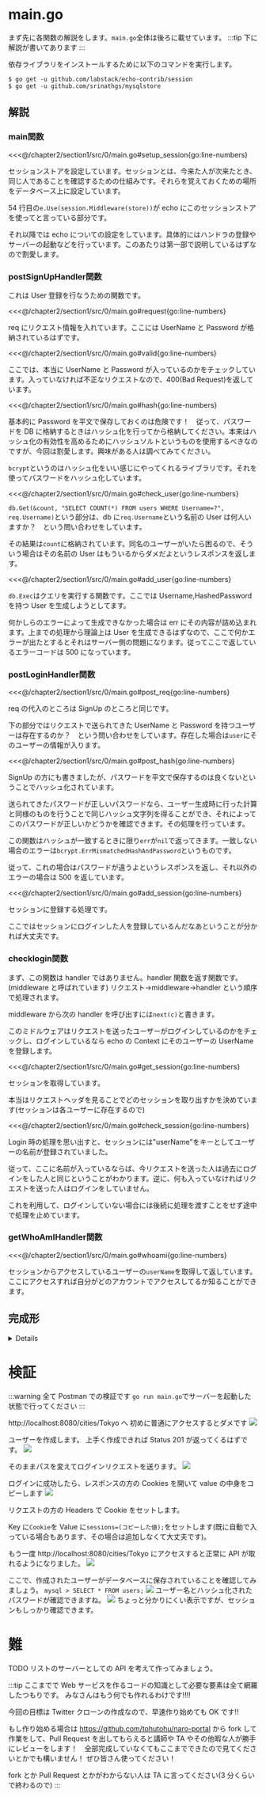 # main.go
まず先に各関数の解説をします。`main.go`全体は後ろに載せています。
:::tip 
下に解説が書いてあります
:::

依存ライブラリをインストールするために以下のコマンドを実行します。

```
$ go get -u github.com/labstack/echo-contrib/session
$ go get -u github.com/srinathgs/mysqlstore
```


## 解説
### main関数

<<<@/chapter2/section1/src/0/main.go#setup_session{go:line-numbers}

セッションストアを設定しています。セッションとは、今来た人が次来たとき、同じ人であることを確認するための仕組みです。それらを覚えておくための場所をデータベース上に設定しています。
<!-- TODO: ここ行数が違う -->
54 行目の`e.Use(session.Middleware(store))`が echo にこのセッションストアを使ってと言っている部分です。

それ以降では echo についての設定をしています。具体的にはハンドラの登録やサーバーの起動などを行っています。このあたりは第一部で説明しているはずなので割愛します。

### postSignUpHandler関数
これは User 登録を行なうための関数です。

<<<@/chapter2/section1/src/0/main.go#request{go:line-numbers}

req にリクエスト情報を入れています。ここには UserName と Password が格納されているはずです。

<<<@/chapter2/section1/src/0/main.go#valid{go:line-numbers}

ここでは、本当に UserName と Password が入っているのかをチェックしています。入っていなければ不正なリクエストなので、400(Bad Request)を返しています。

<<<@/chapter2/section1/src/0/main.go#hash{go:line-numbers}

基本的に Password を平文で保存しておくのは危険です！　従って、パスワードを DB に格納するときはハッシュ化を行ってから格納してください。本来はハッシュ化の有効性を高めるためにハッシュソルトというものを使用するべきなのですが、今回は割愛します。興味がある人は調べてみてください。

`bcrypt`というのはハッシュ化をいい感じにやってくれるライブラリです。それを使ってパスワードをハッシュ化しています。

<<<@/chapter2/section1/src/0/main.go#check_user{go:line-numbers}

`db.Get(&count, "SELECT COUNT(*) FROM users WHERE Username=?", req.Username)`という部分は、db に`req.Username`という名前の User は何人いますか？　という問い合わせをしています。

その結果は`count`に格納されています。同名のユーザーがいたら困るので、そういう場合はその名前の User はもういるからダメだよというレスポンスを返します。



<<<@/chapter2/section1/src/0/main.go#add_user{go:line-numbers}


`db.Exec`はクエリを実行する関数です。ここでは Username,HashedPassword を持つ User を生成しようとしてます。

何かしらのエラーによって生成できなかった場合は err にその内容が詰め込まれます。上までの処理から理論上は User を生成できるはずなので、ここで何かエラーが出たとするとそれはサーバー側の問題になります。従ってここで返しているエラーコードは 500 になっています。

### postLoginHandler関数

<<<@/chapter2/section1/src/0/main.go#post_req{go:line-numbers}

req の代入のところは SignUp のところと同じです。

下の部分ではリクエストで送られてきた UserName と Password を持つユーザーは存在するのか？　という問い合わせをしています。存在した場合は`user`にそのユーザーの情報が入ります。

<<<@/chapter2/section1/src/0/main.go#post_hash{go:line-numbers}


SignUp の方にも書きましたが、パスワードを平文で保存するのは良くないということでハッシュ化されています。

送られてきたパスワードが正しいパスワードなら、ユーザー生成時に行った計算と同様のものを行うことで同じハッシュ文字列を得ることができ、それによってこのパスワードが正しいかどうかを確認できます。その処理を行っています。

この関数はハッシュが一致するときに限り`err`が`nil`で返ってきます。一致しない場合のエラーは`bcrypt.ErrMismatchedHashAndPassword`というものです。

従って、これの場合はパスワードが違うよというレスポンスを返し、それ以外のエラーの場合は 500 を返しています。


<<<@/chapter2/section1/src/0/main.go#add_session{go:line-numbers}


セッションに登録する処理です。

ここではセッションにログインした人を登録しているんだなあということが分かれば大丈夫です。

### checklogin関数
まず、この関数は handler ではありません。handler 関数を返す関数です。(middleware と呼ばれています) リクエスト→middleware→handler という順序で処理されます。

middleware から次の handler を呼び出すには`next(c)`と書きます。

このミドルウェアはリクエストを送ったユーザーがログインしているのかをチェックし、ログインしているなら echo の Context にそのユーザーの UserName を登録します。

<<<@/chapter2/section1/src/0/main.go#get_session{go:line-numbers}

セッションを取得しています。

本当はリクエストヘッダを見ることでどのセッションを取り出すかを決めています(セッションは各ユーザーに存在するので)

<<<@/chapter2/section1/src/0/main.go#check_session{go:line-numbers}


Login 時の処理を思い出すと、セッションには"userName"をキーとしてユーザーの名前が登録されていました。

従って、ここに名前が入っているならば、今リクエストを送った人は過去にログインをした人と同じということがわかります。逆に、何も入っていなければリクエストを送った人はログインをしていません。

これを利用して、ログインしていない場合には後続に処理を渡すことをせず途中で処理を止めています。

### getWhoAmIHandler関数

<<<@/chapter2/section1/src/0/main.go#whoami{go:line-numbers}

セッションからアクセスしているユーザーの`userName`を取得して返しています。
ここにアクセスすれば自分がどのアカウントでアクセスしてるか知ることができます。

## 完成形

<details>

<<<@/chapter2/section1/src/0/main.go{go:line-numbers}

</details>

# 検証
:::warning
全て Postman での検証です
`go run main.go`でサーバーを起動した状態で行ってください
:::

http://localhost:8080/cities/Tokyo へ
初めに普通にアクセスするとダメです
![](https://md.trapti.tech/uploads/upload_96a03d609e761150a2136963dd34006a.png)

ユーザーを作成します。
上手く作成できれば Status 201 が返ってくるはずです。
![](https://md.trapti.tech/uploads/upload_4d891187b392debc9732aeff7ecaca08.png)

そのままパスを変えてログインリクエストを送ります。
![](https://md.trapti.tech/uploads/upload_7b21cf42397801806bab12f5180ce888.png)

ログインに成功したら、レスポンスの方の Cookies を開いて value の中身をコピーします
![](https://md.trapti.tech/uploads/upload_13756985fc7e93bd6d032083d340ea6b.png)

リクエストの方の Headers で Cookie をセットします。

Key に`Cookie`を
Value に`sessions=(コピーした値);`をセットします(既に自動で入っている場合もあります、その場合は追加しなくて大丈夫です)。


もう一度 http://localhost:8080/cities/Tokyo にアクセスすると正常に API が取れるようになりました。
![](https://md.trapti.tech/uploads/upload_59c6c86e127d982f511946d2a183d0a6.png)

ここで、作成されたユーザーがデータベースに保存されていることを確認してみましょう。
`mysql > SELECT * FROM users;`
![](https://md.trap.jp/uploads/upload_f713b7da16df6729729a25ca2b5a6816.png)
ユーザー名とハッシュ化されたパスワードが確認できますね。
![](https://md.trap.jp/uploads/upload_7f007d73bd0ff508dff12246546b1a5b.png)
ちょっと分かりにくい表示ですが、セッションもしっかり確認できます。


# 難
TODO リストのサーバーとしての API を考えて作ってみましょう。


:::tip
ここまでで Web サービスを作るコードの知識として必要な要素は全て網羅したつもりです。
みなさんはもう何でも作れるわけです!!!!

今回の目標は Twitter クローンの作成なので、早速作り始めても OK です!!
<!-- リポジトリ名変える -->
もし作り始める場合は https://github.com/tohutohu/naro-portal から fork して作業をして、Pull Request を出してもらえると講師や TA やその他暇な人が勝手にレビューをします！　全部完成していなくてもここまでできたので見てくださいとかでも構いません！
ぜひ皆さん使ってください！

fork とか Pull Request とかがわからない人は TA に言ってください(3 分くらいで終わるので)
:::
